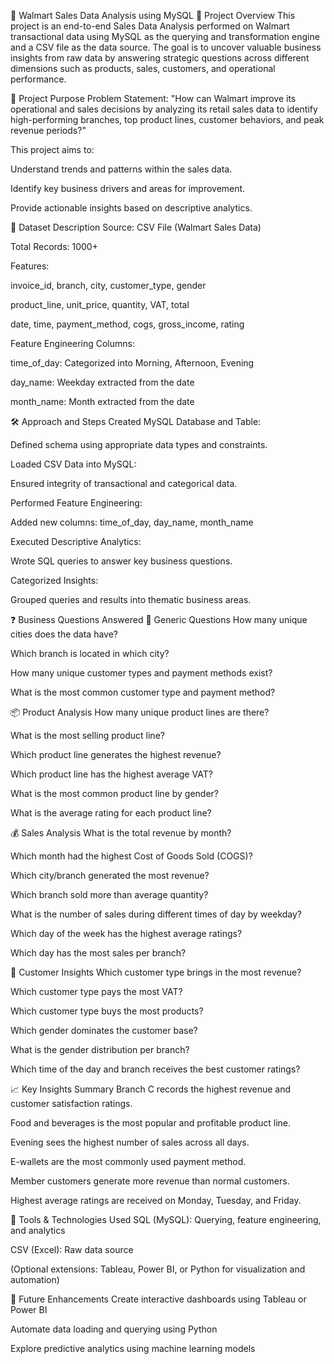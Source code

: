 🛒 Walmart Sales Data Analysis using MySQL
📌 Project Overview
This project is an end-to-end Sales Data Analysis performed on Walmart transactional data using MySQL as the querying and transformation engine and a CSV file as the data source. The goal is to uncover valuable business insights from raw data by answering strategic questions across different dimensions such as products, sales, customers, and operational performance.

🎯 Project Purpose
Problem Statement:
"How can Walmart improve its operational and sales decisions by analyzing its retail sales data to identify high-performing branches, top product lines, customer behaviors, and peak revenue periods?"

This project aims to:

Understand trends and patterns within the sales data.

Identify key business drivers and areas for improvement.

Provide actionable insights based on descriptive analytics.

📂 Dataset Description
Source: CSV File (Walmart Sales Data)

Total Records: 1000+

Features:

invoice_id, branch, city, customer_type, gender

product_line, unit_price, quantity, VAT, total

date, time, payment_method, cogs, gross_income, rating

Feature Engineering Columns:

time_of_day: Categorized into Morning, Afternoon, Evening

day_name: Weekday extracted from the date

month_name: Month extracted from the date

🛠️ Approach and Steps
Created MySQL Database and Table:

Defined schema using appropriate data types and constraints.

Loaded CSV Data into MySQL:

Ensured integrity of transactional and categorical data.

Performed Feature Engineering:

Added new columns: time_of_day, day_name, month_name

Executed Descriptive Analytics:

Wrote SQL queries to answer key business questions.

Categorized Insights:

Grouped queries and results into thematic business areas.

❓ Business Questions Answered
🧩 Generic Questions
How many unique cities does the data have?

Which branch is located in which city?

How many unique customer types and payment methods exist?

What is the most common customer type and payment method?

📦 Product Analysis
How many unique product lines are there?

What is the most selling product line?

Which product line generates the highest revenue?

Which product line has the highest average VAT?

What is the most common product line by gender?

What is the average rating for each product line?

💰 Sales Analysis
What is the total revenue by month?

Which month had the highest Cost of Goods Sold (COGS)?

Which city/branch generated the most revenue?

Which branch sold more than average quantity?

What is the number of sales during different times of day by weekday?

Which day of the week has the highest average ratings?

Which day has the most sales per branch?

👥 Customer Insights
Which customer type brings in the most revenue?

Which customer type pays the most VAT?

Which customer type buys the most products?

Which gender dominates the customer base?

What is the gender distribution per branch?

Which time of the day and branch receives the best customer ratings?

📈 Key Insights Summary
Branch C records the highest revenue and customer satisfaction ratings.

Food and beverages is the most popular and profitable product line.

Evening sees the highest number of sales across all days.

E-wallets are the most commonly used payment method.

Member customers generate more revenue than normal customers.

Highest average ratings are received on Monday, Tuesday, and Friday.

🧰 Tools & Technologies Used
SQL (MySQL): Querying, feature engineering, and analytics

CSV (Excel): Raw data source

(Optional extensions: Tableau, Power BI, or Python for visualization and automation)

🚀 Future Enhancements
Create interactive dashboards using Tableau or Power BI

Automate data loading and querying using Python

Explore predictive analytics using machine learning models
